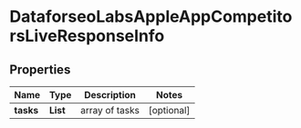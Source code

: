# DataforseoLabsAppleAppCompetitorsLiveResponseInfo


## Properties

| Name | Type | Description | Notes |
|------------ | ------------- | ------------- | -------------|
**tasks** | **List<DataforseoLabsAppleAppCompetitorsLiveTaskInfo>** | array of tasks |[optional]|
